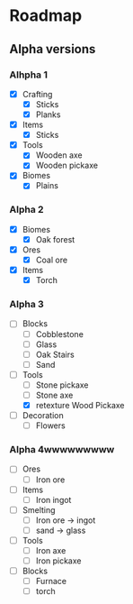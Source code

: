 # Roadmap
## Alpha versions
### Alhpha 1
- [x] Crafting
    - [x] Sticks
    - [x] Planks
- [x] Items
    - [x] Sticks
- [x] Tools
    - [x] Wooden axe
    - [x] Wooden pickaxe
- [x] Biomes
    - [x] Plains

### Alpha 2
- [x] Biomes
    - [x] Oak forest
- [x] Ores
    - [x] Coal ore
- [x] Items
    - [x] Torch

### Alpha 3
- [ ] Blocks
    - [ ] Cobblestone
    - [ ] Glass
    - [ ] Oak Stairs
    - [ ] Sand
- [ ] Tools
    - [ ] Stone pickaxe
    - [ ] Stone axe
    - [X] retexture Wood Pickaxe
- [ ] Decoration
    - [ ] Flowers

### Alpha 4wwwwwwwww
- [ ] Ores
    - [ ] Iron ore
- [ ] Items
    - [ ] Iron ingot
- [ ] Smelting
    - [ ] Iron ore -> ingot
    - [ ] sand -> glass
- [ ] Tools
    - [ ] Iron axe
    - [ ] Iron pickaxe
- [ ] Blocks
    - [ ] Furnace
    - [ ] torch
